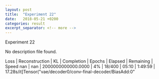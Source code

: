 ```yaml
---
layout: post
title:  "Experiment 22"
date:   2018-05-21 +0200
categories: result
excerpt_separator: <!-- more -->
---
```

<!-- more -->

Experiment 22

No description file found.

Loss | Reconstruction | KL | Completion | Epochs | Elapsed | Remaining | Speed
nan | nan | 2000000000000.0000 | 4% | 18/400 | 05:10 | 1:49:59 | 17.28s/it]Tensor("vae/decoder0/conv-final-decoder/BiasAdd:0"
